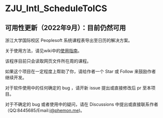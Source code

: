 # ZJU_Intl_ScheduleToICS

## 可用性更新（2022年9月）：目前仍然可用

浙江大学国际校区 Peoplesoft 系统课程表导出至日历的解决方案。

关于使用方法，请见wiki中的[使用指南](https://github.com/Phemon/ZJU_Intl_ScheduleToICS/wiki/%E4%BD%BF%E7%94%A8%E6%8C%87%E5%8D%97)。

该程序目前只会读取网页文件所在周的课程。

如果这个项目在一定程度上帮助了你，请给作者一个 Star 或 Follow 来鼓励作者继续开发。

对于软件使用中的任何确定的 bug ，请开新 issue 提出或直接修改后 pr 至本项目。

对于不确定的 bug 或者使用中的疑问，请在 Discussions 中提出或直接联系作者（QQ:8445685/Email:i@phemon.me)。
